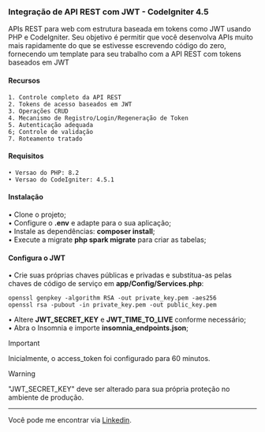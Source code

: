 ### Integração de API REST com JWT - CodeIgniter 4.5
APIs REST para web com estrutura baseada em tokens como JWT usando PHP e CodeIgniter. Seu objetivo é permitir que você desenvolva APIs muito mais rapidamente do que se estivesse escrevendo código do zero, fornecendo um template para seu trabalho com a API REST com tokens baseados em JWT

#### Recursos
```
1. Controle completo da API REST
2. Tokens de acesso baseados em JWT
3. Operações CRUD
4. Mecanismo de Registro/Login/Regeneração de Token
5. Autenticação adequada
6; Controle de validação
7. Roteamento tratado
```
#### Requisitos
```
• Versao do PHP: 8.2
• Versao do CodeIgniter: 4.5.1
```
#### Instalação
• Clone o projeto;<br/>
• Configure o **.env** e adapte para o sua aplicação;<br/>
• Instale as dependências: **composer install**;<br/>
• Execute a migrate **php spark migrate** para criar as tabelas;

#### Configura o JWT
• Crie suas próprias chaves públicas e privadas e substitua-as pelas chaves de código de serviço em **app/Config/Services.php**:<br/>
```
openssl genpkey -algorithm RSA -out private_key.pem -aes256
openssl rsa -pubout -in private_key.pem -out public_key.pem
```
• Altere **JWT_SECRET_KEY** e **JWT_TIME_TO_LIVE** conforme necessário;<br/>
• Abra o Insomnia e importe **insomnia_endpoints.json**;

> [!IMPORTANT]
> Inicialmente, o access_token foi configurado para 60 minutos.

> [!WARNING]
> "JWT_SECRET_KEY" deve ser alterado para sua própria proteção no ambiente de produção.

---
Você pode me encontrar via [Linkedin](https://www.linkedin.com/in/wagnerlemos).